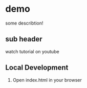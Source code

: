 # demo

some describtion!

## sub header

watch tutorial on youtube

## Local Development

1. Open index.html in your browser
